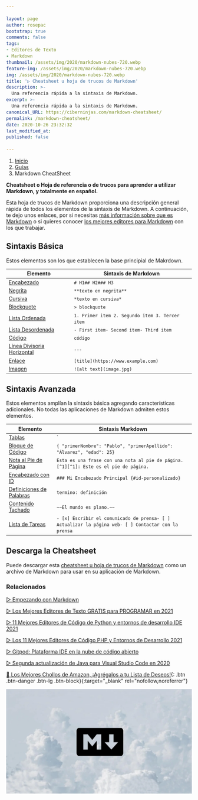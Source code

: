 ```yaml
---

layout: page
author: rosepac
bootstrap: true
comments: false
tags:
- Editores de Texto
- Markdown
thumbnail: /assets/img/2020/markdown-nubes-720.webp
feature-img: /assets/img/2020/markdown-nubes-720.webp
img: /assets/img/2020/markdown-nubes-720.webp
title: '▷ Cheatsheet u hoja de trucos de Markdown'
description: >-
  Una referencia rápida a la sintaxis de Markdown.
excerpt: >-
  Una referencia rápida a la sintaxis de Markdown.
canonical_URL: https://ciberninjas.com/markdown-cheatsheet/
permalink: /markdown-cheatsheet/
date: 2020-10-26 23:32:32
last_modified_at: 
published: false

---
```


<div class="hidden-sm-down">
<nav aria-label="breadcrumb">
  <ol class="breadcrumb">
    <li class="breadcrumb-item"><a href="/">Inicio</a></li>
    <li class="breadcrumb-item"><a href="/guias/">Guías</a></li>
    <li class="breadcrumb-item active" aria-current="page">Markdown CheatSheet</li>
  </ol>
</nav>
</div>

**Cheatsheet o Hoja de referencia o de trucos para aprender a utilizar Markdown, y totalmente en español.**

Esta hoja de trucos de Markdown proporciona una descripción general rápida de todos los elementos de la sintaxis de Markdown. A continuación, te dejo unos enlaces, por si necesitas [más información sobre que es Markdown](https://ciberninjas.com/markdown/) o si quieres conocer [los mejores editores para Markdown](https://ciberninjas.com/editores-markdown/) con los que trabajar.

<!-- No puede cubrir todos los casos extremos, cualquiera de estos elementos, consulte las guías de referencia para conocer la sintaxis básica y avanzada. -->

## **Sintaxis Básica**

Estos elementos son los que establecen la base principial de Makrdown.

| Elemento                                                     | Sintaxis de Markdown                            |
| ------------------------------------------------------------ | ----------------------------------------------- |
| [Encabezado](https://www.markdownguide.org/basic-syntax/#headings) | `# H1## H2### H3`                               |
| [Negrita](https://www.markdownguide.org/basic-syntax/#bold)  | `**texto en negrita**`                          |
| [Cursiva](https://www.markdownguide.org/basic-syntax/#italic) | `*texto en cursiva*`                            |
| [Blockquote](https://www.markdownguide.org/basic-syntax/#blockquotes-1) | `> blockquote`                                  |
| [Lista Ordenada](https://www.markdownguide.org/basic-syntax/#ordered-lists) | `1. Primer item 2. Segundo item 3. Tercer item` |
| [Lista Desordenada](https://www.markdownguide.org/basic-syntax/#unordered-lists) | `- First item- Second item- Third item`         |
| [Código](https://www.markdownguide.org/basic-syntax/#code)   | ``código``                                      |
| [Línea Divisoria Horizontal](https://www.markdownguide.org/basic-syntax/#horizontal-rules) | `---`                                           |
| [Enlace](https://www.markdownguide.org/basic-syntax/#links)  | `[title](https://www.example.com)`              |
| [Imagen](https://www.markdownguide.org/basic-syntax/#images-1) | `![alt text](image.jpg)`                        |

## **Sintaxis Avanzada**

Estos elementos amplían la sintaxis básica agregando características adicionales. No todas las aplicaciones de Markdown admiten estos elementos.

| Elemento                                                     | Sintaxis Markdown                                            |
| ------------------------------------------------------------ | ------------------------------------------------------------ |
| [Tablas](https://www.markdownguide.org/extended-syntax/#tables) | `| Sintaxis | Descripción || ----------- | ----------- || Encabezado | Título || Párrafo | Texto |` |
| [Bloque de Código](https://www.markdownguide.org/extended-syntax/#fenced-code-blocks) | ````{ "primerNombre": "Pablo", "primerApellido": "Álvarez", "edad": 25}```` |
| [Nota al Pie de Página](https://www.markdownguide.org/extended-syntax/#footnotes) | `Esta es una frase con una nota al pie de página. [^1][^1]: Este es el pie de página.` |
| [Encabezado con ID](https://www.markdownguide.org/extended-syntax/#heading-ids) | `### Mi Encabezado Principal {#id-personalizado}`                   |
| [Definiciones de Palabras](https://www.markdownguide.org/extended-syntax/#definition-lists) | `termino: definición`                                        |
| [Contenido Tachado](https://www.markdownguide.org/extended-syntax/#strikethrough) | `~~El mundo es plano.~~`                                     |
| [Lista de Tareas](https://www.markdownguide.org/extended-syntax/#task-lists) | `- [x] Escribir el comunicado de prensa- [ ] Actualizar la página web- [ ] Contactar con la prensa` |

## **Descarga la Cheatsheet**

Puede descargar esta [cheatsheet u hoja de trucos de Markdown](https://drive.google.com/file/d/1jrTzd53AvkiePGsE4iGl2Ja7vNSzB7gD/view?usp=sharing) como un archivo de Markdown para usar en su aplicación de Markdown.

### **Relacionados** <!-- omit in toc -->

[▷ Empezando con Markdown](https://ciberninjas.com/markdown/)

[▷ Los Mejores Editores de Texto GRATIS para PROGRAMAR en 2021](https://ciberninjas.com/mejores-editores-texto/)

[▷ 11 Mejores Editores de Código de Python y entornos de desarrollo IDE 2021](https://ciberninjas.com/mejores-ide-python/)

[▷ Los 11 Mejores Editores de Código PHP y Entornos de Desarrollo 2021](https://ciberninjas.com/mejores-editores-php/)

[▷ Gitpod: Plataforma IDE en la nube de código abierto](https://ciberninjas.com/gitpod-abre-el-codigo/)

[▷ Segunda actualización de Java para Visual Studio Code en 2020](https://ciberninjas.com/actualidad-java-visual-studio/)

[🛒 Los Mejores Chollos de Amazon, ¡Agrégalos a tu Lista de Deseos!](/amazon/ "Los Mejores Chollos de Amazon, Ofertas Flash, Black Monday y Amazon Prime Day"){: .btn .btn-danger .btn-lg .btn-block}{:target="_blank" rel="nofollow,noreferrer"}

![Una descripción general de Markdown, cómo funciona y qué puede hacer con él](/assets/img/2020/markdown-nubes-720.webp)